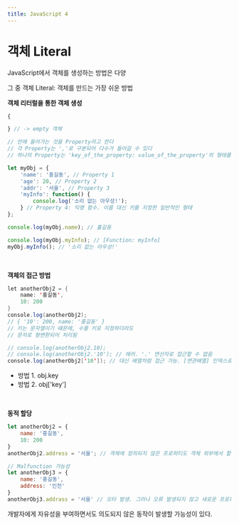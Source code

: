 ```yaml
---
title: JavaScript 4
---
```


# 객체 Literal
JavaScript에서 객체를 생성하는 방법은 다양

그 중 객체 Literal: 객체를 만드는 가장 쉬운 방법

**객체 리터럴을 통한 객체 생성**
```js
{

} // -> empty 객체

// 안에 들어가는 것을 Property라고 한다
// 각 Property는 ','로 구분되어 다수가 들어갈 수 있다
// 하나의 Property는 'key_of_the_property: value_of_the_property'의 형태를 띈다

let myObj = {
    'name': '홍길동', // Property 1
    'age': 20, // Property 2
    'addr': '서울', // Property 3
    'myInfo': function() {
        console.log('소리 없는 아우성!');
    } // Property 4: 익명 함수. 이름 대신 키를 지정한 일반적인 형태
};

console.log(myObj.name); // 홀길동

console.log(myObj.myInfo); // [Function: myInfo]
myObj.myInfo(); // '소리 없는 아우성!'
```

&nbsp;

**객체의 접근 방법**
```java
let anotherObj2 = {
    name: '홍길동',
    10: 200
}
console.log(anotherObj2);
// { '10': 200, name: '홍길동' }
// 키는 문자열이기 떄문에, 수를 키로 지정하더라도
// 문자로 형변환되어 처리됨

// console.log(anotherObj2.10);
// console.log(anotherObj2.'10'); // 에러. '.' 연산자로 접근할 수 없음
console.log(anotherObj2['10']); // 대신 배열처럼 접근 가능. [연관배열] 인덱스로는 문자열을 정확히 넘겨야 함.
```
- 방법 1. obj.key
- 방법 2. obj['key']

&nbsp;

**동적 할당**
```js
let anotherObj2 = {
    name: '홍길동',
    10: 200
}
anotherObj2.address = '서울'; // 객체에 정의되지 않은 프로퍼티도 객체 외부에서 할당 가능

// Malfunction 가능성
let anotherObj3 = {
    name: '홍길동',
    address: '인천'
}
anotherObj3.addrass = '서울' // 오타 발생. 그러나 오류 발생되지 않고 새로운 프로퍼티 추가됨
```

개발자에게 자유성을 부여하면서도 의도되지 않은 동작이 발생할 가능성이 있다.

